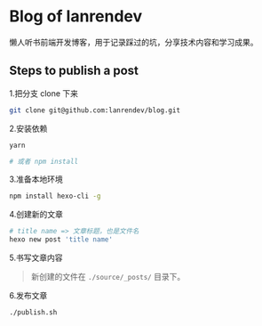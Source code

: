# Blog of lanrendev

懒人听书前端开发博客，用于记录踩过的坑，分享技术内容和学习成果。

## Steps to publish a post

1.把分支 clone 下来

```sh
git clone git@github.com:lanrendev/blog.git
```

2.安装依赖

```sh
yarn

# 或者 npm install
```

3.准备本地环境

```sh
npm install hexo-cli -g
```

4.创建新的文章

```sh
# title name => 文章标题，也是文件名
hexo new post 'title name'
```

5.书写文章内容

> 新创建的文件在 `./source/_posts/` 目录下。

6.发布文章

```sh
./publish.sh
```